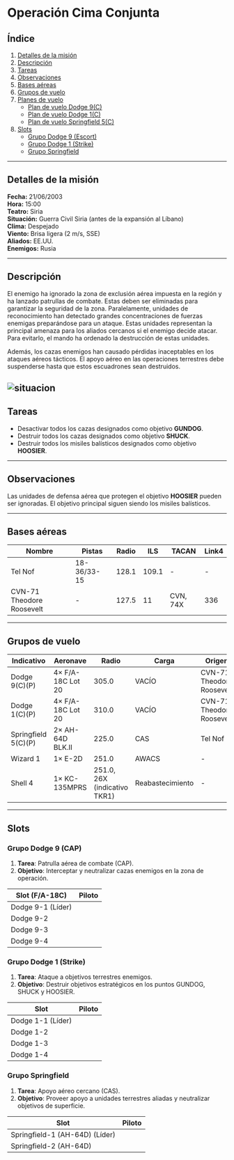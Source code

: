 # Operación Cima Conjunta

## Índice
1. [Detalles de la misión](#detalles-de-la-mision)
2. [Descripción](#descripcion)
3. [Tareas](#tareas)
4. [Observaciones](#observaciones)
5. [Bases aéreas](#bases-aereas)
6. [Grupos de vuelo](#grupos-de-vuelo)
7. [Planes de vuelo](#planes-de-vuelo)
   - [Plan de vuelo Dodge 9(C)](#plan-de-vuelo-dodge-9c)
   - [Plan de vuelo Dodge 1(C)](#plan-de-vuelo-dodge-1c)
   - [Plan de vuelo Springfield 5(C)](#plan-de-vuelo-springfield-5c)
8. [Slots](#slots)
   - [Grupo Dodge 9 (Escort)](#grupo-dodge-9-cap)
   - [Grupo Dodge 1 (Strike)](#grupo-dodge-1-strike)
   - [Grupo Springfield](#grupo-springfield)

---

## Detalles de la misión
**Fecha:** 21/06/2003  
**Hora:** 15:00  
**Teatro:** Siria  
**Situación:** Guerra Civil Siria (antes de la expansión al Líbano)  
**Clima:** Despejado  
**Viento:** Brisa ligera (2 m/s, SSE)  
**Aliados:** EE.UU.  
**Enemigos:** Rusia  

---

## Descripción

El enemigo ha ignorado la zona de exclusión aérea impuesta en la región y ha lanzado patrullas de combate. Estas deben ser eliminadas para garantizar la seguridad de la zona. Paralelamente, unidades de reconocimiento han detectado grandes concentraciones de fuerzas enemigas preparándose para un ataque. Estas unidades representan la principal amenaza para los aliados cercanos si el enemigo decide atacar. Para evitarlo, el mando ha ordenado la destrucción de estas unidades. 

Además, los cazas enemigos han causado pérdidas inaceptables en los ataques aéreos tácticos. El apoyo aéreo en las operaciones terrestres debe suspenderse hasta que estos escuadrones sean destruidos.

![situacion](https://i.ibb.co/1t5CnJQb/situacion.png)
---

## Tareas
- Desactivar todos los cazas designados como objetivo **GUNDOG**.
- Destruir todos los cazas designados como objetivo **SHUCK**.
- Destruir todos los misiles balísticos designados como objetivo **HOOSIER**.

---

## Observaciones
Las unidades de defensa aérea que protegen el objetivo **HOOSIER** pueden ser ignoradas. El objetivo principal siguen siendo los misiles balísticos.

---

## Bases aéreas
| Nombre | Pistas | Radio | ILS | TACAN | Link4 |
|--------|--------|-------|-----|-------|-------|
| Tel Nof | 18-36/33-15 | 128.1 | 109.1 | - | - |
| CVN-71 Theodore Roosevelt | - | 127.5 | 11 | CVN, 74X | 336 |

---

## Grupos de vuelo
| Indicativo | Aeronave | Radio | Carga | Origen |
|------------|----------|-------|-------|--------|
| Dodge 9(C)(P) | 4× F/A-18C Lot 20 | 305.0 | VACÍO | CVN-71 Theodore Roosevelt |
| Dodge 1(C)(P) | 4× F/A-18C Lot 20 | 310.0 | VACÍO | CVN-71 Theodore Roosevelt |
| Springfield 5(C)(P) | 2× AH-64D BLK.II | 225.0 | CAS | Tel Nof |
| Wizard 1 | 1× E-2D | 251.0 | AWACS | - |
| Shell 4 | 1× KC-135MPRS | 251.0, 26X (indicativo TKR1) | Reabastecimiento | - |

---

## Slots

### Grupo Dodge 9 (CAP)
1. **Tarea**: Patrulla aérea de combate (CAP).
2. **Objetivo**: Interceptar y neutralizar cazas enemigos en la zona de operación.

| Slot (F/A-18C) | Piloto |
|------|--------|
| Dodge 9-1 (Líder) |        |
| Dodge 9-2 |        |
| Dodge 9-3 |        |
| Dodge 9-4 |        |

### Grupo Dodge 1 (Strike)
1. **Tarea**: Ataque a objetivos terrestres enemigos.
2. **Objetivo**: Destruir objetivos estratégicos en los puntos GUNDOG, SHUCK y HOOSIER.

| Slot | Piloto |
|------|--------|
| Dodge 1-1 (Líder) |        |
| Dodge 1-2 |        |
| Dodge 1-3 |        |
| Dodge 1-4 |        |

### Grupo Springfield
1. **Tarea**: Apoyo aéreo cercano (CAS).
2. **Objetivo**: Proveer apoyo a unidades terrestres aliadas y neutralizar objetivos de superficie.

| Slot | Piloto |
|------|--------|
| Springfield-1 (AH-64D) (Líder) |        |
| Springfield-2 (AH-64D) |        |

